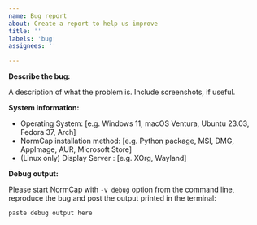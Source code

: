 ```yaml
---
name: Bug report
about: Create a report to help us improve
title: ''
labels: 'bug'
assignees: ''

---
```


**Describe the bug:** 

A description of what the problem is. Include screenshots, if
useful.

**System information:**

- Operating System: [e.g. Windows 11, macOS Ventura, Ubuntu 23.03, Fedora 37, Arch]
- NormCap installation method: [e.g. Python package, MSI, DMG, AppImage, AUR, Microsoft
  Store]
- (Linux only) Display Server : [e.g. XOrg, Wayland]

**Debug output:** 

Please start NormCap with `-v debug` option from the command line,
reproduce the bug and post the output printed in the terminal:

```
paste debug output here
```

<!--
Hint: The command to start normcap with the debug option depends on how you have installed it:

- Python package:
  normcap -v debug

- MSI installer:
  %LOCALAPPDATA%\Programs\dynobo\NormCap\NormCap.exe -- -v debug

- DMG installer:
  /Applications/NormCap.app/Contents/MacOS/NormCap -v debug

- AppImage:
  ./NormCap-{version}-x86_64.AppImage -v debug

- Flatpak:
  flatpak run --command=normcap com.github.dynobo.normcap -v debug

- AUR:
  normcap -v debug
-->
